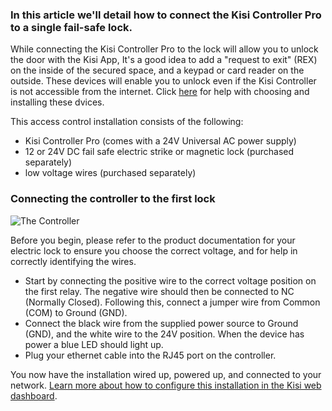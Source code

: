 <h3>In this article we'll detail how to connect the Kisi Controller Pro to a single fail-safe lock.</h3>

While connecting the Kisi Controller Pro to the lock will allow you to unlock the door with the Kisi App, It's a good idea to add a "request to exit" (REX) on the inside of the secured space, and a keypad or card reader on the outside. These devices will enable you to unlock even if the Kisi Controller is not accessible from the internet. Click [here](https://help.kisi.io/hc/en-us/articles/360007494813-Recommended-Electric-Locks-Other-Equipment) for help with choosing and installing these dvices.

This access control installation consists of the following:
* Kisi Controller Pro (comes with a 24V Universal AC power supply)
* 12 or 24V DC fail safe electric strike or magnetic lock (purchased separately)
* low voltage wires (purchased separately)

<p>
<h3>Connecting the controller to the first lock</h3> 
</p>

<p>
  
![The Controller](https://help.kisi.io/hc/article_attachments/360052318934/Standalone_fail_safe_maglock.PNG)

</p>
<p>
Before you begin, please refer to the product documentation for your electric lock to ensure you choose the correct voltage, and for help in correctly identifying the wires.
</p>

* Start by connecting the positive wire to the correct voltage position on the first relay. The negative wire should then be connected to NC (Normally Closed). Following this, connect a jumper wire from Common (COM) to Ground (GND). 
* Connect the black wire from the supplied power source to Ground (GND), and the white wire to the 24V position. When the device has power a blue LED should light up.
* Plug your ethernet cable into the RJ45 port on the controller. 

You now have the installation wired up, powered up, and connected to your network. [Learn more about how to configure this installation in the Kisi web dashboard](https://help.kisi.io/hc/en-us/sections/115002573047-Kisi-Web-Dashboard).


